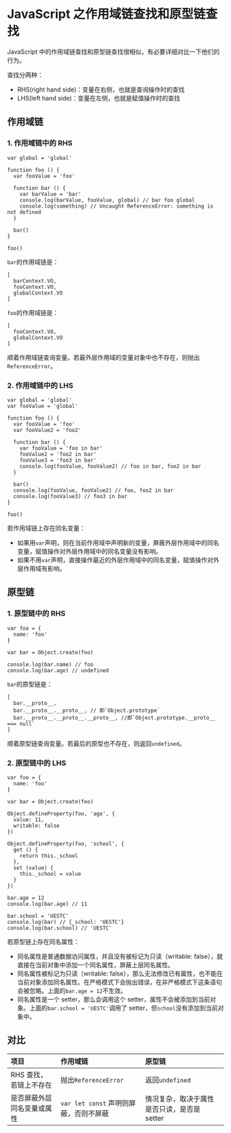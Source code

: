 # JavaScript 之作用域链查找和原型链查找

JavaScript 中的作用域链查找和原型链查找很相似，有必要详细对比一下他们的行为。

查找分两种：

* RHS(right hand side)：变量在右侧，也就是查询操作时的查找
* LHS(left hand side)：变量在左侧，也就是赋值操作时的查找

## 作用域链

### 1. 作用域链中的 RHS

    var global = 'global'

    function foo () {
      var fooValue = 'foo'

      function bar () {
        var barValue = 'bar'
        console.log(barValue, fooValue, global) // bar foo global
        console.log(something) // Uncaught ReferenceError: something is not defined
      }

      bar()
    }

    foo()

`bar`的作用域链是：

    [
      barContext.VO,
      fooContext.VO,
      globalContext.VO
    ]

`foo`的作用域链是：

    [
      fooContext.VO,
      globalContext.VO
    ]

顺着作用域链查询变量。若最外层作用域的变量对象中也不存在，则抛出`ReferenceError`。

### 2. 作用域链中的 LHS

    var global = 'global'
    var fooValue = 'global'

    function foo () {
      var fooValue = 'foo'
      var fooValue2 = 'foo2'

      function bar () {
        var fooValue = 'foo in bar'
        fooValue2 = 'foo2 in bar'
        fooValue3 = 'foo3 in bar'
        console.log(fooValue, fooValue2) // foo in bar, foo2 in bar
      }

      bar()
      console.log(fooValue, fooValue2) // foo, foo2 in bar 
      console.log(fooValue3) // foo3 in bar
    }

    foo()

若作用域链上存在同名变量：
* 如果用`var`声明，则在当前作用域中声明新的变量，屏蔽外层作用域中的同名变量，赋值操作对外层作用域中的同名变量没有影响。
* 如果不用`var`声明，直接操作最近的外层作用域中的同名变量，赋值操作对外层作用域有影响。

## 原型链

### 1. 原型链中的 RHS

    var foo = {
      name: 'foo'
    }

    var bar = Object.create(foo)

    console.log(bar.name) // foo
    console.log(bar.age) // undefined
    
`bar`的原型链是：

    [
      bar.__proto__,
      bar.__proto__.__proto__, // 即`Object.prototype`
      bar.__proto__.__proto__.__proto__, //即`Object.prototype.__proto__ === null`
    ]

顺着原型链查询变量。若最后的原型也不存在，则返回`undefined`。

### 2. 原型链中的 LHS

    var foo = {
      name: 'foo'
    }

    var bar = Object.create(foo)

    Object.defineProperty(foo, 'age', {
      value: 11,
      writable: false
    })

    Object.defineProperty(foo, 'school', {
      get () {
        return this._school
      },
      set (value) {
        this._school = value
      }
    })
    
    bar.age = 12
    console.log(bar.age) // 11
    
    bar.school = 'UESTC'
    console.log(bar) // {_school: 'UESTC'}
    console.log(bar.school) // 'UESTC'

若原型链上存在同名属性：
* 同名属性是普通数据访问属性，并且没有被标记为只读（writable: false），就直接在当前对象中添加一个同名属性，屏蔽上层同名属性。
* 同名属性被标记为只读（writable: false），那么无法修改已有属性，也不能在当前对象添加同名属性。在严格模式下会抛出错误，在非严格模式下这条语句会被忽略。上面的`bar.age = 12`不生效。
* 同名属性是一个 setter，那么会调用这个 setter，属性不会被添加到当前对象。上面的`bar.school = 'UESTC'`调用了 setter，但`school`没有添加到当前对象中。

## 对比

| **项目** | **作用域链** | **原型链** |
| :--- | :--- | :--- |
| RHS 查找，若链上不存在 | 抛出`ReferenceError` | 返回`undefined` |
| 是否屏蔽外层同名变量或属性 | `var let const` 声明则屏蔽，否则不屏蔽 | 情况复杂，取决于属性是否只读，是否是 setter |
